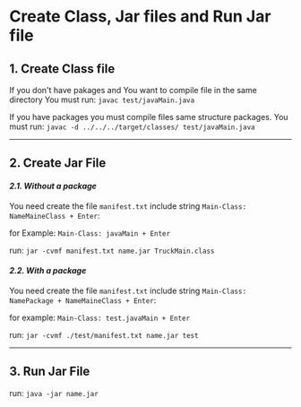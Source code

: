 # Create Class, Jar files and Run Jar file

## 1. Create Class file

If you don't have pakages and You want to compile file in the same directory You must run: `javac test/javaMain.java`

If you have packages you must compile files same structure packages. You must run: `javac -d ../../../target/classes/ test/javaMain.java`

---

## 2. Create Jar File



#### ***2.1. Without a package***

You need create the file `manifest.txt` include string `Main-Class: NameMaineClass + Enter`:

for Example: `Main-Class: javaMain + Enter`

run: `jar -cvmf manifest.txt name.jar TruckMain.class`

#### ***2.2. With a package***

You need create the file `manifest.txt` include string `Main-Class: NamePackage + NameMaineClass + Enter`:

for example: `Main-Class: test.javaMain + Enter`

run: `jar -cvmf ./test/manifest.txt name.jar test`

---

## 3. Run Jar File

run: `java -jar name.jar`
